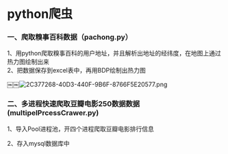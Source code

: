 # python爬虫
### 一、爬取糗事百科数据（pachong.py）

1、用python爬取糗事百科的用户地址，并且解析出地址的经纬度，在地图上通过热力图绘制出来                                                                          
2、把数据保存到excel表中，再用BDP绘制出热力图

￼￼![2C377268-40D3-440F-9B6F-8766F5E20577.png](https://upload-images.jianshu.io/upload_images/2375446-bd1ec1329bbbeda4.png?imageMogr2/auto-orient/strip%7CimageView2/2/w/1240)

### 二、多进程快速爬取豆瓣电影250数据数据(multipelPrcessCrawer.py)

1、导入Pool进程池，开四个进程爬取豆瓣电影排行信息

2、存入mysql数据库中
